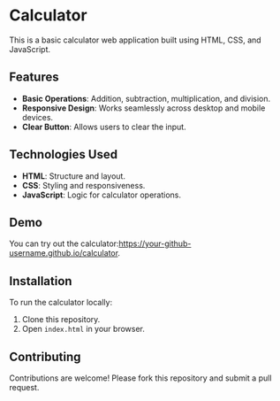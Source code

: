 # Calculator

This is a basic calculator web application built using HTML, CSS, and JavaScript.

## Features

- **Basic Operations**: Addition, subtraction, multiplication, and division.
- **Responsive Design**: Works seamlessly across desktop and mobile devices.
- **Clear Button**: Allows users to clear the input.

## Technologies Used

- **HTML**: Structure and layout.
- **CSS**: Styling and responsiveness.
- **JavaScript**: Logic for calculator operations.

## Demo

You can try out the calculator:https://your-github-username.github.io/calculator.

## Installation

To run the calculator locally:
1. Clone this repository.
2. Open `index.html` in your browser.

## Contributing

Contributions are welcome! Please fork this repository and submit a pull request.




